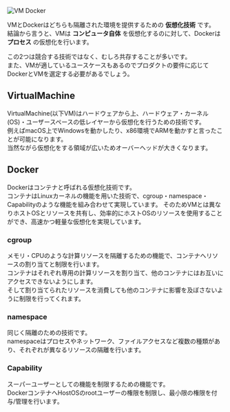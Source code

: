 ![VM Docker](imgs/vm-docker.png)

VMとDockerはどちらも隔離された環境を提供するための **仮想化技術** です。  
結論から言うと、VMは **コンピュータ自体** を仮想化するのに対して、Dockerは **プロセス** の仮想化を行います。  

この2つは競合する技術ではなく、むしろ共存することが多いです。  
また、VMが適しているユースケースもあるのでプロダクトの要件に応じてDockerとVMを選定する必要があるでしょう。

## VirtualMachine
VirtualMachine(以下VM)はハードウェアから上、ハードウェア・カーネル(OS)・ユーザースペースの低レイヤーから仮想化を行うための技術です。  
例えばmacOS上でWindowsを動かしたり、x86環境でARMを動かすと言ったことが可能になります。  
当然ながら仮想化をする領域が広いためオーバーヘッドが大きくなります。

## Docker
Dockerはコンテナと呼ばれる仮想化技術です。  
コンテナはLinuxカーネルの機能を用いた技術で、cgroup・namespace・Capabilityのような機能を組み合わせて実現しています。
そのためVMとは異なりホストOSとリソースを共有し、効率的にホストOSのリソースを使用することができ、高速かつ軽量な仮想化を実現しています。

### cgroup
メモリ・CPUのような計算リソースを隔離するための機能で、コンテナへリソースの割り当てと制限を行います。  
コンテナはそれぞれ専用の計算リソースを割り当て、他のコンテナにはお互いにアクセスできないようにします。  
そして割り当てられたリソースを消費しても他のコンテナに影響を及ぼさないように制限を行ってくれます。

### namespace
同じく隔離のための技術です。  
namespaceはプロセスやネットワーク、ファイルアクセスなど複数の種類があり、それぞれが異なるリソースの隔離を行います。

### Capability
スーパーユーザーとしての機能を制限するための機能です。  
DockerコンテナへHostOSのrootユーザーの権限を制限し、最小限の権限を付与/管理を行います。
